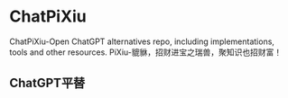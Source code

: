 # ChatPiXiu
ChatPiXiu-Open ChatGPT alternatives repo, including implementations, tools and other resources. PiXiu-貔貅，招财进宝之瑞兽，聚知识也招财富！

## ChatGPT平替

